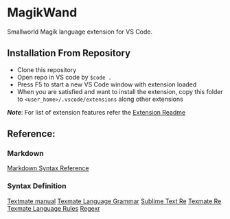 # MagikWand

Smallworld Magik language extension for VS Code.

## Installation From Repository

- Clone this repository
- Open repo in VS code by 
    ```$code .``` 
- Press F5 to start a new VS Code window with extension loaded
- When you are satisfied and want to install the extension, copy this folder to ```<user_home>/.vscode/extensions``` along other extensions

***Note***: 
    For list of extension features refer the [Extension Readme](./magik/README.md)

## Reference:

### Markdown

[Markdown Syntax Reference](https://help.github.com/articles/markdown-basics/)

### Syntax Definition 

[Textmate manual](http://manual.macromates.com/en/)
[Texmate Language Grammar](http://manual.macromates.com/en/language_grammars#naming_conventions)
[Sublime Text Re](https://github.com/dmikalova/sublime-cheat-sheets/blob/master/cheat-sheets/Regular%20Expressions.cheatsheet)
[Texmate Re](http://manual.macromates.com/en/regular_expressions#syntax_oniguruma)
[Texmate Language Rules](http://manual.macromates.com/en/language_grammars#language_rules)
[Regexr](http://www.regexr.com/)
